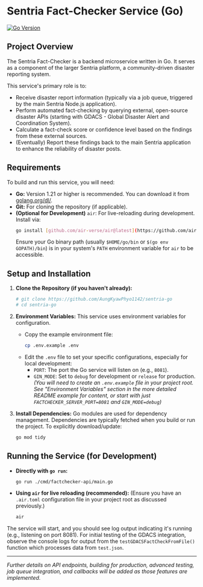 # Sentria Fact-Checker Service (Go)

[![Go Version](https://img.shields.io/badge/go-1.21+-blue.svg)](https://golang.org/dl/)
## Project Overview

The Sentria Fact-Checker is a backend microservice written in Go. It serves as a component of the larger Sentria platform, a community-driven disaster reporting system.

This service's primary role is to:
* Receive disaster report information (typically via a job queue, triggered by the main Sentria Node.js application).
* Perform automated fact-checking by querying external, open-source disaster APIs (starting with GDACS - Global Disaster Alert and Coordination System).
* Calculate a fact-check score or confidence level based on the findings from these external sources.
* (Eventually) Report these findings back to the main Sentria application to enhance the reliability of disaster posts.

## Requirements

To build and run this service, you will need:

* **Go:** Version 1.21 or higher is recommended. You can download it from [golang.org/dl/](https://golang.org/dl/).
* **Git:** For cloning the repository (if applicable).
* **(Optional for Development)** `air`: For live-reloading during development. Install via:
    ```bash
    go install [github.com/air-verse/air@latest](https://github.com/air-verse/air@latest)
    ```
    Ensure your Go binary path (usually `$HOME/go/bin` or `$(go env GOPATH)/bin`) is in your system's `PATH` environment variable for `air` to be accessible.

## Setup and Installation

1.  **Clone the Repository (if you haven't already):**
    ```bash
    # git clone https://github.com/AungKyawPhyo1142/sentria-go
    # cd sentria-go
    ```

2.  **Environment Variables:**
    This service uses environment variables for configuration.
    * Copy the example environment file:
        ```bash
        cp .env.example .env
        ```
    * Edit the `.env` file to set your specific configurations, especially for local development:
        * `PORT`: The port the Go service will listen on (e.g., `8081`).
        * `GIN_MODE`: Set to `debug` for development or `release` for production.
        *(You will need to create an `.env.example` file in your project root. See "Environment Variables" section in the more detailed README example for content, or start with just `FACTCHECKER_SERVER_PORT=8081` and `GIN_MODE=debug`)*

3.  **Install Dependencies:**
    Go modules are used for dependency management. Dependencies are typically fetched when you build or run the project. To explicitly download/update:
    ```bash
    go mod tidy
    ```

## Running the Service (for Development)

* **Directly with `go run`:**
    ```bash
    go run ./cmd/factchecker-api/main.go
    ```

* **Using `air` for live reloading (recommended):**
    (Ensure you have an `.air.toml` configuration file in your project root as discussed previously.)
    ```bash
    air
    ```


The service will start, and you should see log output indicating it's running (e.g., listening on port 8081). For initial testing of the GDACS integration, observe the console logs for output from the `testGDACSFactCheckFromFile()` function which processes data from `test.json`.

---

*Further details on API endpoints, building for production, advanced testing, job queue integration, and callbacks will be added as those features are implemented.*